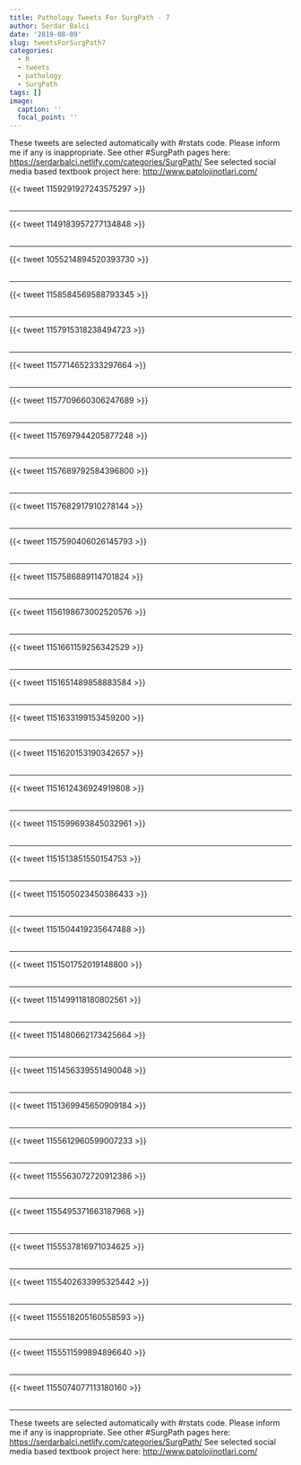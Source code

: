 ```yaml
---
title: Pathology Tweets For SurgPath - 7
author: Serdar Balci
date: '2019-08-09'
slug: tweetsForSurgPath7
categories:
  - R
  - tweets
  - pathology
  - SurgPath
tags: []
image:
  caption: ''
  focal_point: ''
---
```



These tweets are selected automatically with #rstats code. Please inform me if any is inappropriate.
See other #SurgPath pages here: https://serdarbalci.netlify.com/categories/SurgPath/ 
See selected social media based textbook project here: http://www.patolojinotlari.com/

{{< tweet 1159291927243575297 >}}
<br>
<br>
<hr>
{{< tweet 1149183957277134848 >}}
<br>
<br>
<hr>
{{< tweet 1055214894520393730 >}}
<br>
<br>
<hr>
{{< tweet 1158584569588793345 >}}
<br>
<br>
<hr>
{{< tweet 1157915318238494723 >}}
<br>
<br>
<hr>
{{< tweet 1157714652333297664 >}}
<br>
<br>
<hr>
{{< tweet 1157709660306247689 >}}
<br>
<br>
<hr>
{{< tweet 1157697944205877248 >}}
<br>
<br>
<hr>
{{< tweet 1157689792584396800 >}}
<br>
<br>
<hr>
{{< tweet 1157682917910278144 >}}
<br>
<br>
<hr>
{{< tweet 1157590406026145793 >}}
<br>
<br>
<hr>
{{< tweet 1157586889114701824 >}}
<br>
<br>
<hr>
{{< tweet 1156198673002520576 >}}
<br>
<br>
<hr>
{{< tweet 1151661159256342529 >}}
<br>
<br>
<hr>
{{< tweet 1151651489858883584 >}}
<br>
<br>
<hr>
{{< tweet 1151633199153459200 >}}
<br>
<br>
<hr>
{{< tweet 1151620153190342657 >}}
<br>
<br>
<hr>
{{< tweet 1151612436924919808 >}}
<br>
<br>
<hr>
{{< tweet 1151599693845032961 >}}
<br>
<br>
<hr>
{{< tweet 1151513851550154753 >}}
<br>
<br>
<hr>
{{< tweet 1151505023450386433 >}}
<br>
<br>
<hr>
{{< tweet 1151504419235647488 >}}
<br>
<br>
<hr>
{{< tweet 1151501752019148800 >}}
<br>
<br>
<hr>
{{< tweet 1151499118180802561 >}}
<br>
<br>
<hr>
{{< tweet 1151480662173425664 >}}
<br>
<br>
<hr>
{{< tweet 1151456339551490048 >}}
<br>
<br>
<hr>
{{< tweet 1151369945650909184 >}}
<br>
<br>
<hr>
{{< tweet 1155612960599007233 >}}
<br>
<br>
<hr>
{{< tweet 1155563072720912386 >}}
<br>
<br>
<hr>
{{< tweet 1155495371663187968 >}}
<br>
<br>
<hr>
{{< tweet 1155537816971034625 >}}
<br>
<br>
<hr>
{{< tweet 1155402633995325442 >}}
<br>
<br>
<hr>
{{< tweet 1155518205160558593 >}}
<br>
<br>
<hr>
{{< tweet 1155511599894896640 >}}
<br>
<br>
<hr>
{{< tweet 1155074077113180160 >}}
<br>
<br>
<hr>


These tweets are selected automatically with #rstats code. Please inform me if any is inappropriate.
See other #SurgPath pages here: https://serdarbalci.netlify.com/categories/SurgPath/ 
See selected social media based textbook project here: http://www.patolojinotlari.com/
